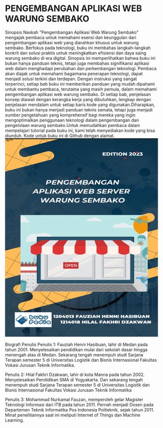 # PENGEMBANGAN APLIKASI WEB WARUNG SEMBAKO

Sinopsis Naskah
"Pengembangan Aplikasi Web Warung Sembako" mengajak pembaca untuk memahami esensi dan keunggulan dari pengembangan aplikasi web yang diarahkan khusus untuk warung sembako. Berfokus pada teknologi, buku ini membahas langkah-langkah konkrit dan solusi praktis untuk meningkatkan efisiensi dan daya saing warung sembako di era digital. Sinopsis ini memperlihatkan bahwa buku ini bukan hanya panduan teknis, tetapi juga membahas signifikansi aplikasi web dalam menghadapi perubahan dan perkembangan teknologi. Pembaca akan diajak untuk memahami bagaimana penerapan teknologi, dapat menjadi solusi terkini dan terdepan. Dengan instruksi yang sangat terperinci, setiap bab buku ini memberikan panduan yang mudah dipahami untuk membantu pembaca, terutama yang masih pemula, dalam memahami pengembangan aplikasi web warung sembako. Di setiap bab, penjelasan konsep diawali dengan kerangka kerja yang dibutuhkan, lengkap dengan penjelasan mendalam untuk setiap baris kode yang digunakan.Diharapkan, buku ini bukan hanya menjadi panduan teknis semata, tetapi juga menjadi sumber pengetahuan yang komprehensif bagi mereka yang ingin mengoptimalkan penggunaan teknologi dalam pengembangan dan pengelolaan warung sembako.Untuk memudahkan pembaca dalam mempelajari tutorial pada buku ini, kami telah menyediakan kode yang bisa diunduh. Kode untuk buku ini di Github dengan alamat.
![Alt text](<images/cover depan buku.png>)

Biografi Penulis 
Penulis 1: Fauziah Henni Hasibuan, lahir di Medan pada tahun 2001. Menyelesaikan pendidikan mulai dari sekolah dasar hingga menengah atas di Medan. Sekarang tengah menempuh studi Sarjana Terapan semester 5 di Universitas Logistik dan Bisnis Internasional Fakultas Vokasi Jurusan Teknik Informatika.

Penulis 2: Hilal Fakhri Dzakwan, lahir di kota Manna pada tahun 2002. Menyelesaikan Pendidikan SMA di Yogyakarta. Dan sekarang tengah menempuh studi Sarjana Terapan semester 5 di Universitas Logistik dan Bisnis Internasional Fakultas Vokasi Jurusan Teknik Informatika

Penulis 3: Mohammad Nurkamal Fauzan, memperoleh gelar Magister Teknologi Informasi dari ITB pada tahun 2011. Pernah menjadi Dosen pada Departemen Teknik Informatika Pos Indonesia Politeknik, sejak tahun 2011. Minat penelitiannya saat ini meliputi Internet of Things dan Machine Learning.